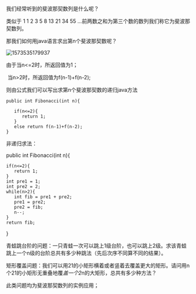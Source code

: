 我们经常听到的斐波那契数列是什么呢？

类似于 1  1  2  3  5  8  13  21  34  55 ...前两数之和为第三个数的数列我们称它为斐波那契数列。

那我们如何用java语言求出第n个斐波那契数呢？

![1573535179937](C:\Users\帅哥哥的拯救者\AppData\Roaming\Typora\typora-user-images\1573535179937.png)

由于当n<=2时，所返回值为1；

​       当n>2时，所返回值为f(n-1)+f(n-2);

则由公式我们可以写出求第n个斐波那契数的递归java方法

```
public int Fibonacci(int n){

​	if(n<=2){
​	   return 1;
​	}
​	else return f(n-1)+f(n-2);
}
```

非递归求法：

public int Fibonacci(int n){
	
	if(n<=2){
	   return 1;
	}
	int pre1 = 1;
	int pre2 = 2;
	while(n>2){
	   int fib = pre1 + pre2;
	   pre1 = pre2;
	   pre2 = fib;
	   n--;
	}
	return fib;
}

青蛙跳台阶的问题：一只青蛙一次可以跳上1级台阶，也可以跳上2级。求该青蛙跳上一个n级的台阶总共有多少种跳法（先后次序不同算不同的结果）。

矩形覆盖问题：我们可以用21的小矩形横着或者竖着去覆盖更大的矩形。请问用n个21的小矩形无重叠地覆*盖一个2*n的大矩形，总共有多少种方法？

此类问题均为斐波那契数列的实例应用；